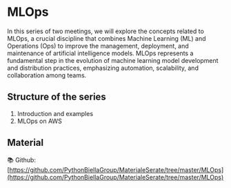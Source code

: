 # MLOps

In this series of two meetings, we will explore the concepts related to MLOps, a crucial discipline that combines Machine Learning (ML) and Operations (Ops) to improve the management, deployment, and maintenance of artificial intelligence models. MLOps represents a fundamental step in the evolution of machine learning model development and distribution practices, emphasizing automation, scalability, and collaboration among teams.

## Structure of the series

1. Introduction and examples
2. MLOps on AWS

## Material

📚 Github: [https://github.com/PythonBiellaGroup/MaterialeSerate/tree/master/MLOps](https://github.com/PythonBiellaGroup/MaterialeSerate/tree/master/MLOps)